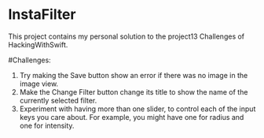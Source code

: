 # InstaFilter
This project contains my personal solution to the project13 Challenges of HackingWithSwift.

#Challenges:
1.  Try making the Save button show an error if there was no image in the image view.
2.  Make the Change Filter button change its title to show the name of the currently selected filter.
3.  Experiment with having more than one slider, to control each of the input keys you care about. For example, you might have one for radius and one for intensity.
